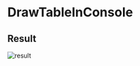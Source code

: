 # DrawTableInConsole
## Result
![result](https://user-images.githubusercontent.com/28246617/103138927-ac8afe00-4709-11eb-8cee-bcf6f966e06f.png)
